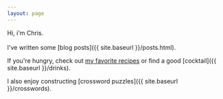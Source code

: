 ```yaml
---
layout: page
---
```

Hi, i'm Chris.
<br/><br/>
I've written some [blog posts]({{ site.baseurl }}/posts.html).

If you're hungry, check out [my favorite recipes](https://www.chrisfnicholson.com/recipes) or find a good [cocktail]({{ site.baseurl }}/drinks).

I also enjoy constructing [crossword puzzles]({{ site.baseurl }}/crosswords).
